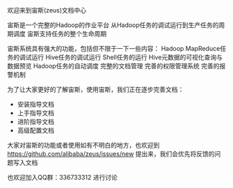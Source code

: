 欢迎来到宙斯(zeus)文档中心

宙斯是一个完整的Hadoop的作业平台
从Hadoop任务的调试运行到生产任务的周期调度 宙斯支持任务的整个生命周期

宙斯系统具有强大的功能，包括但不限于一下一些内容：
Hadoop MapReduce任务的调试运行
Hive任务的调试运行
Shell任务的运行
Hive元数据的可视化查询与数据预览
Hadoop任务的自动调度
完整的文档管理
完善的权限管理系统
完善的报警机制

为了让大家更好的了解宙斯，使用宙斯，我们正在逐步完善文档：   
* 安装指导文档
* 上手指导文档
* 进阶指导文档
* 高级配置文档

大家对宙斯的功能或者使用如有不明白的地方，也欢迎到 https://github.com/alibaba/zeus/issues/new 提出来，我们会优先将反馈的问题写入文档

也欢迎加入QQ群：336733312 进行讨论

